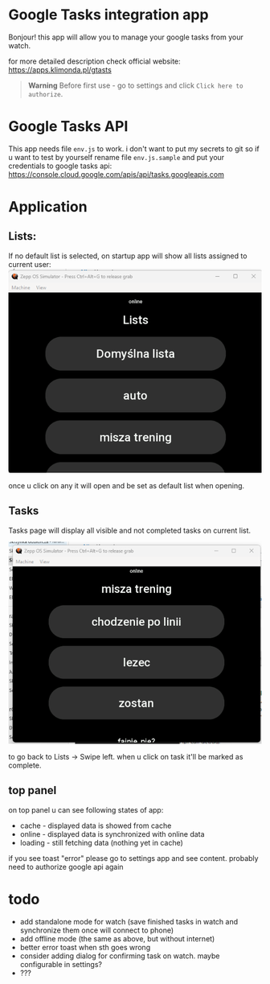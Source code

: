 # Google Tasks integration app
Bonjour! this app will allow you to manage your google tasks from your watch.

for more detailed description check official website: https://apps.klimonda.pl/gtasts

> **Warning**
> Before first use - go to settings and click `Click here to authorize`.

# Google Tasks API
This app needs file `env.js` to work. i don't want to put my secrets to git so if u want to test by yourself rename file `env.js.sample` and put your credentials to google tasks api: https://console.cloud.google.com/apis/api/tasks.googleapis.com

# Application
## Lists:

If no default list is selected, on startup app will show all lists assigned to current user:
![List page view](docs/list_page.png)

once u click on any it will open and be set as default list when opening.

## Tasks
Tasks page will display all visible and not completed tasks on current list.

![Tasks page view](docs/tasks_page.png)

to go back to Lists -> Swipe left.
when u click on task it'll be marked as complete.

## top panel
on top panel u can see following states of app:
- cache - displayed data is showed from cache
- online - displayed data is synchronized with online data
- loading - still fetching data (nothing yet in cache)

if you see toast "error" please go to settings app and see content. probably need to authorize google api again


# todo
- add standalone mode for watch (save finished tasks in watch and synchronize them once will connect to phone)
- add offline mode (the same as above, but without internet)
- better error toast when sth goes wrong
- consider adding dialog for confirming task on watch. maybe configurable in settings?
- ???